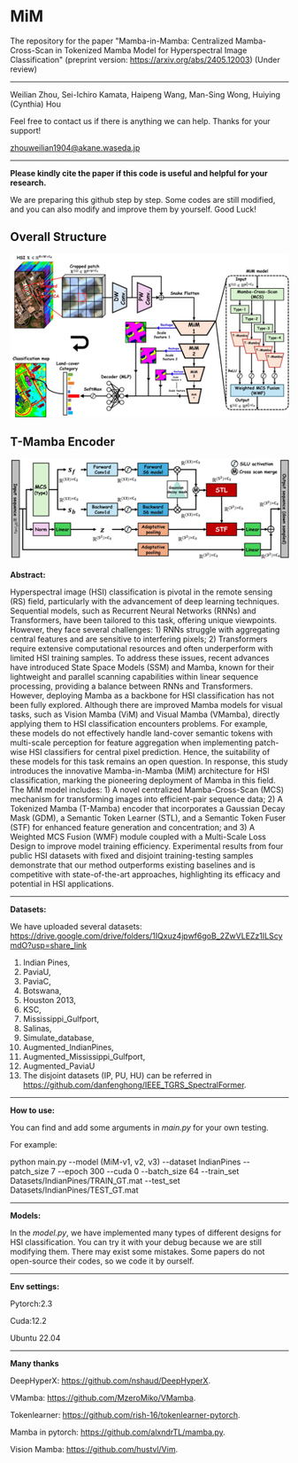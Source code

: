 # MiM

The repository for the paper "Mamba-in-Mamba: Centralized Mamba-Cross-Scan in Tokenized Mamba Model for Hyperspectral Image Classification" (preprint version: https://arxiv.org/abs/2405.12003)
(Under review)

------

Weilian Zhou, Sei-Ichiro Kamata, Haipeng Wang, Man-Sing Wong, Huiying (Cynthia) Hou

Feel free to contact us if there is anything we can help. Thanks for your support!

zhouweilian1904@akane.waseda.jp

------
**Please kindly cite the paper if this code is useful and helpful for your research.** 

We are preparing this github step by step. Some codes are still modified, and you can also modify and improve them by yourself. Good Luck! 

Overall Structure
----------------------------------------
![image](https://github.com/zhouweilian1904/Mamba-in-Mamba/blob/main/whole_structure_3.jpg)

T-Mamba Encoder
----------------------------------------
![image](https://github.com/zhouweilian1904/Mamba-in-Mamba/blob/main/T_mamba_2.jpg)

**Abstract:**

Hyperspectral image (HSI) classification is pivotal in the remote sensing (RS) field, particularly with the advancement of deep learning techniques. Sequential models, such as Recurrent Neural Networks (RNNs) and Transformers, have been tailored to this task, offering unique viewpoints. However, they face several challenges: 1) RNNs struggle with aggregating central features and are sensitive to interfering pixels; 2) Transformers require extensive computational resources and often underperform with limited HSI training samples. To address these issues, recent advances have introduced State Space Models (SSM) and Mamba, known for their lightweight and parallel scanning capabilities within linear sequence processing, providing a balance between RNNs and Transformers. However, deploying Mamba as a backbone for HSI classification has not been fully explored. Although there are improved Mamba models for visual tasks, such as Vision Mamba (ViM) and Visual Mamba (VMamba), directly applying them to HSI classification encounters problems. For example, these models do not effectively handle land-cover semantic tokens with multi-scale perception for feature aggregation when implementing patch-wise HSI classifiers for central pixel prediction. Hence, the suitability of these models for this task remains an open question. In response, this study introduces the innovative Mamba-in-Mamba (MiM) architecture for HSI classification, marking the pioneering deployment of Mamba in this field. The MiM model includes: 1) A novel centralized Mamba-Cross-Scan (MCS) mechanism for transforming images into efficient-pair sequence data; 2) A Tokenized Mamba (T-Mamba) encoder that incorporates a Gaussian Decay Mask (GDM), a Semantic Token Learner (STL), and a Semantic Token Fuser (STF) for enhanced feature generation and concentration; and 3) A Weighted MCS Fusion (WMF) module coupled with a Multi-Scale Loss Design to improve model training efficiency. Experimental results from four public HSI datasets with fixed and disjoint training-testing samples demonstrate that our method outperforms existing baselines and is competitive with state-of-the-art approaches, highlighting its efficacy and potential in HSI applications.

--------------------------------
**Datasets:**

We have uploaded several datasets: https://drive.google.com/drive/folders/1IQxuz4jpwf6goB_2ZwVLEZz1ILScymdO?usp=share_link
1. Indian Pines, 
2. PaviaU, 
3. PaviaC, 
4. Botswana, 
5. Houston 2013, 
6. KSC, 
7. Mississippi_Gulfport, 
8. Salinas, 
9. Simulate_database, 
10. Augmented_IndianPines, 
11. Augmented_Mississippi_Gulfport, 
12. Augmented_PaviaU
13. The disjoint datasets (IP, PU, HU) can be referred in https://github.com/danfenghong/IEEE_TGRS_SpectralFormer.

--------------------------------
**How to use:**

You can find and add some arguments in *main.py* for your own testing.

For example:

python main.py --model (MiM-v1, v2, v3) --dataset IndianPines --patch_size 7 --epoch 300 --cuda 0 --batch_size 64 --train_set Datasets/IndianPines/TRAIN_GT.mat --test_set Datasets/IndianPines/TEST_GT.mat

--------------------------------
**Models:**

In the *model.py*, we have implemented many types of different designs for HSI classification. You can try it with your debug because we are still modifying them. There may exist some mistakes. 
Some papers do not open-source their codes, so we code it by ourself.

--------------------------------
**Env settings:**

Pytorch:2.3

Cuda:12.2

Ubuntu 22.04

---------------------------------
**Many thanks**

DeepHyperX: https://github.com/nshaud/DeepHyperX.

VMamba: https://github.com/MzeroMiko/VMamba.

Tokenlearner: https://github.com/rish-16/tokenlearner-pytorch.

Mamba in pytorch: https://github.com/alxndrTL/mamba.py.

Vision Mamba: https://github.com/hustvl/Vim.





